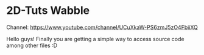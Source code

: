# 2D-Tuts Wabble 

Channel:
https://www.youtube.com/channel/UCuXkaW-PS6zmJ5zO4FbiiXQ

Hello guys! Finally you are getting a simple way to access source code among other files :D
